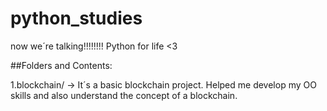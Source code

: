 # python_studies
now we´re talking!!!!!!!! Python for life <3

##Folders and Contents:

1.blockchain/ -> It´s a basic blockchain project. Helped me develop my OO skills and also understand the concept of a blockchain.
